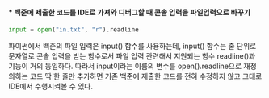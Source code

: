 #### * 백준에 제출한 코드를 IDE로 가져와 디버그할 때 콘솔 입력을 파일입력으로 바꾸기


```python
input = open("in.txt", "r").readline
```

파이썬에서 백준의 파일 입력은 input() 함수를 사용하는데, input() 함수는 줄 단위로 문자열로 콘솔 입력을 받는 함수로서 파일 입력 관련해서 지원되는 함수 readline()과 기능이 거의 동일하다. 따라서 input이라는 이름의 변수를 open().readline으로 재정의하는 코드 딱 한 줄만 추가하면 기존 백준에 제출한 코드를 전혀 수정하지 않고 그대로 IDE에서 수행시켜볼 수 있다.  